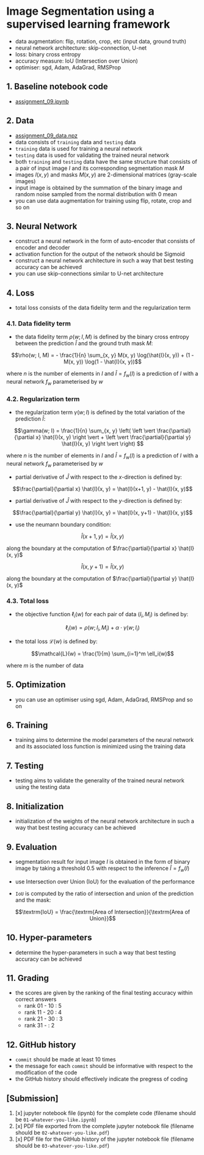 # Image Segmentation using a supervised learning framework

- data augmentation: flip, rotation, crop, etc (input data, ground truth)
- neural network architecture: skip-connection, U-net
- loss: binary cross entropy
- accuracy measure: IoU (Intersection over Union)
- optimiser: sgd, Adam, AdaGrad, RMSProp

## 1. Baseline notebook code

- [assignment_09.ipynb](https://gitlab.com/cau-class/neural-network/2022-2/assignment/-/blob/master/09/assignment_09.ipynb)

## 2. Data

- [assignment_09_data.npz](https://gitlab.com/cau-class/neural-network/2022-2/assignment/-/blob/master/09/assignment_09_data.npz)
- data consists of `training` data and `testing` data
- `training` data is used for training a neural network
- `testing` data is used for validating the trained neural network
- both `training` and `testing` data have the same structure that consists of a pair of input image $`I`$ and its corresponding segmentation mask $`M`$
- images $`I(x, y)`$ and masks $`M(x, y)`$ are 2-dimensional matrices (gray-scale images)
- input image is obtained by the summation of the binary image and random noise sampled from the normal distribution with 0 mean
- you can use data augmentation for training using flip, rotate, crop and so on

## 3. Neural Network

- construct a neural network in the form of auto-encoder that consists of encoder and decoder
- activation function for the output of the network should be Sigmoid
- construct a neural network architecture in such a way that best testing accuracy can be achieved
- you can use skip-connections similar to U-net architecture

## 4. Loss

- total loss consists of the data fidelity term and the regularization term

### 4.1. Data fidelity term

- the data fidelity term $`\rho(w; I, M)`$ is defined by the binary cross entropy between the prediction $`\hat{I}`$ and the ground truth mask $`M`$:

```math
\rho(w; I, M) = - \frac{1}{n} \sum_{x, y} M(x, y) \log(\hat{I}(x, y)) + (1 - M(x, y)) \log(1 - \hat{I}(x, y))
```

where $`n`$ is the number of elements in $`I`$ and $`\hat{I} = f_w(I)`$ is a prediction of $`I`$ with a neural network $`f_w`$ parameterised by $`w`$

### 4.2. Regularization term

- the regularization term $`\gamma(w; I)`$ is defined by the total variation of the prediction $`\hat{I}`$:

```math 
\gamma(w; I) = \frac{1}{n} \sum_{x, y} \left( \left \vert \frac{\partial}{\partial x} \hat{I}(x, y) \right \vert + \left \vert \frac{\partial}{\partial y} \hat{I}(x, y) \right \vert \right) 
```

where $`n`$ is the number of elements in $`I`$ and $`\hat{I} = f_w(I)`$ is a prediction of $`I`$ with a neural network $`f_w`$ parameterised by $`w`$

- partial derivative of $`\hat{J}`$ with respect to the $`x`$-direction is defined by:

```math
\frac{\partial}{\partial x} \hat{I}(x, y) = \hat{I}(x+1, y) - \hat{I}(x, y)
```

- partial derivative of $`\hat{J}`$ with respect to the $`y`$-direction is defined by:

```math
\frac{\partial}{\partial y} \hat{I}(x, y) = \hat{I}(x, y+1) - \hat{I}(x, y)
```

- use the neumann boundary condition:

```math 
\hat{I}(x+1, y) = \hat{I}(x, y)
```

along the boundary at the computation of $`\frac{\partial}{\partial x} \hat{I}(x, y)`$

```math 
\hat{I}(x, y+1) = \hat{I}(x, y)
```

along the boundary at the computation of $`\frac{\partial}{\partial y} \hat{I}(x, y)`$

### 4.3. Total loss

- the objective function $`\ell_i(w)`$ for each pair of data $`(I_i, M_i)`$ is defined by:

```math
\ell_i(w) = \rho(w; I_i, M_i) + \alpha \cdot \gamma(w; I_i)
```

- the total loss $`\mathcal{L}(w)`$ is defined by:

```math 
\mathcal{L}(w) = \frac{1}{m} \sum_{i=1}^m \ell_i(w)
```

where $`m`$ is the number of data

## 5. Optimization

- you can use an optimiser using sgd, Adam, AdaGrad, RMSProp and so on

## 6. Training

- training aims to determine the model parameters of the neural network and its associated loss function is minimized using the training data

## 7. Testing

- testing aims to validate the generality of the trained neural network using the testing data

## 8. Initialization

- initialization of the weights of the neural network architecture in such a way that best testing accuracy can be achieved 

## 9. Evaluation

- segmentation result for input image $`I`$ is obtained in the form of binary image by taking a threshold $`0.5`$ with respect to the inference $`\hat{I} = f_w(I)`$

- use Intersection over Union (IoU) for the evaluation of the performance

- `IoU` is computed by the ratio of intersection and union of the prediction and the mask:

```math
\textrm{IoU} = \frac{\textrm{Area of Intersection}}{\textrm{Area of Union}}
```

## 10. Hyper-parameters

- determine the hyper-parameters in such a way that best testing accuracy can be achieved

## 11. Grading

- the scores are given by the ranking of the final testing accuracy within correct answers
  - rank 01 - 10 : 5
  - rank 11 - 20 : 4
  - rank 21 - 30 : 3
  - rank 31 -  : 2

## 12. GitHub history

- `commit` should be made at least 10 times
- the message for each `commit` should be informative with respect to the modification of the code
- the GitHub history should effectively indicate the pregress of coding

## [Submission]

1. [x] jupyter notebook file (ipynb) for the complete code (filename should be `01-whatever-you-like.ipynb`)
2. [x] PDF file exported from the complete jupyter notebook file (filename should be `02-whatever-you-like.pdf`)
3. [x] PDF file for the GitHub history of the jupyter notebook file (filename should be `03-whatever-you-like.pdf`)
